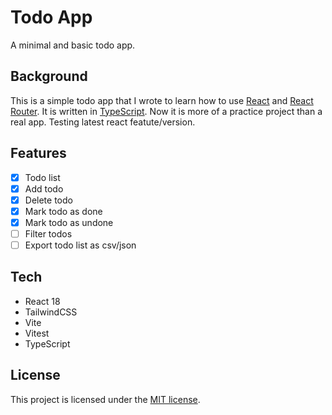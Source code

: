 # Todo App

A minimal and basic todo app.

## Background

This is a simple todo app that I wrote to learn how to use [React](https://reactjs.org/) and [React Router](https://reacttraining.com/react-router/). It is written in [TypeScript](https://www.typescriptlang.org/). Now it is more of a practice project than a real app. Testing latest react featute/version.

## Features

* [x] Todo list
* [x] Add todo
* [x] Delete todo
* [x] Mark todo as done
* [x] Mark todo as undone
* [ ] Filter todos
* [ ] Export todo list as csv/json

## Tech

- React 18
- TailwindCSS
- Vite
- Vitest
- TypeScript

## License

This project is licensed under the [MIT license](License.md).
